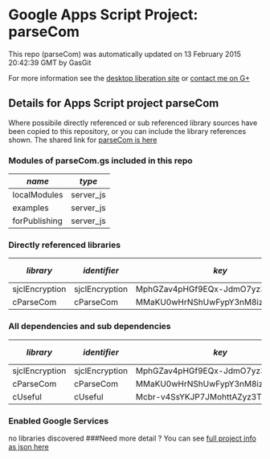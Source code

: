 # Google Apps Script Project: parseCom
This repo (parseCom) was automatically updated on 13 February 2015 20:42:39 GMT by GasGit

For more information see the [desktop liberation site](http://ramblings.mcpher.com/Home/excelquirks/drivesdk/gettinggithubready "desktop liberation") or [contact me on G+](https://plus.google.com/+BruceMcpherson "Bruce McPherson - GDE")
## Details for Apps Script project parseCom
Where possibile directly referenced or sub referenced library sources have been copied to this repository, or you can include the library references shown. 
The shared link for [parseCom is here](https://script.google.com/d/17QcedqNDApEiLs_QDsEleGcEGesgOojrYBiit7xhv92pFCyqi2SS1CuK/edit?usp=sharing "open in the GAS IDE")

### Modules of parseCom.gs included in this repo
*name*|*type*
--- | --- 
localModules| server_js
examples| server_js
forPublishing| server_js
### Directly referenced libraries
*library*|*identifier*|*key*|*version*|*dev mode*|*source*|
--- | --- | --- | --- | --- | --- 
sjclEncryption| sjclEncryption|MphGZav4pHGf9EQx-JdmO7yz3TLx7pV4j|6|no|[here](libraries/sjclEncryption "library source")
cParseCom| cParseCom|MMaKU0wHrNShUwFypY3nM8iz3TLx7pV4j|9|no|[here](libraries/cParseCom "library source")
### All dependencies and sub dependencies
*library*|*identifier*|*key*|*version*|*dev mode*|*source*|
--- | --- | --- | --- | --- | --- 
sjclEncryption| sjclEncryption|MphGZav4pHGf9EQx-JdmO7yz3TLx7pV4j|6|no|[here](libraries/sjclEncryption "library source")
cParseCom| cParseCom|MMaKU0wHrNShUwFypY3nM8iz3TLx7pV4j|9|no|[here](libraries/cParseCom "library source")
cUseful| cUseful|Mcbr-v4SsYKJP7JMohttAZyz3TLx7pV4j|17|no|[here](libraries/cUseful "library source")
### Enabled Google Services
no libraries discovered
###Need more detail ?
You can see [full project info as json here](info.json)
